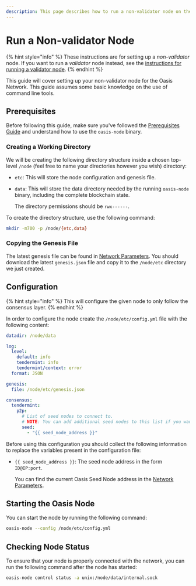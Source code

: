 ```yaml
---
description: This page describes how to run a non-validator node on the Oasis Network.
---
```


# Run a Non-validator Node

{% hint style="info" %}
These instructions are for setting up a _non-validator_ node. If you want to run a _validator_ node instead, see the [instructions for running a validator node](running-a-node.md).
{% endhint %}

This guide will cover setting up your non-validator node for the Oasis Network. This guide assumes some basic knowledge on the use of command line tools.

## Prerequisites

Before following this guide, make sure you've followed the [Prerequisites Guide](../prerequisites/prerequisites-guide.md) and understand how to use the `oasis-node` binary.

### Creating a Working Directory

We will be creating the following directory structure inside a chosen top-level `/node` \(feel free to name your directories however you wish\) directory:

* `etc`: This will store the node configuration and genesis file.
* `data`: This will store the data directory needed by the running `oasis-node` binary, including the complete blockchain state.

  The directory permissions should be `rwx------`.

To create the directory structure, use the following command:

```bash
mkdir -m700 -p /node/{etc,data}
```

### Copying the Genesis File

The latest genesis file can be found in [Network Parameters](../../oasis-network/network-parameters.md). You should download the latest `genesis.json` file and copy it to the `/node/etc` directory we just created.

## Configuration

{% hint style="info" %}
This will configure the given node to only follow the consensus layer.
{% endhint %}

In order to configure the node create the `/node/etc/config.yml` file with the following content:

```yaml
datadir: /node/data

log:
  level:
    default: info
    tendermint: info
    tendermint/context: error
  format: JSON

genesis:
  file: /node/etc/genesis.json

consensus:
  tendermint:
    p2p:
      # List of seed nodes to connect to.
      # NOTE: You can add additional seed nodes to this list if you want.
      seed:
        - "{{ seed_node_address }}"

```

Before using this configuration you should collect the following information to replace the  variables present in the configuration file:

* `{{ seed_node_address }}`: The seed node address in the form `ID@IP:port`.

  You can find the current Oasis Seed Node address in the [Network Parameters](../../oasis-network/network-parameters.md).

## Starting the Oasis Node

You can start the node by running the following command:

```bash
oasis-node --config /node/etc/config.yml
```

## Checking Node Status

To ensure that your node is properly connected with the network, you can run the following command after the node has started:

```bash
oasis-node control status -a unix:/node/data/internal.sock
```

